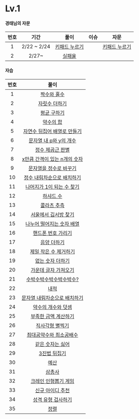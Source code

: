 # Lv.1 

#### 경태님의 자문

| 번호 | 기간 | 풀이 | 이슈 | 자문 |
|:---:|:---:|:---:|:---:|:---:|
|1|2/22 ~ 2/24|[키패드 누르기](https://github.com/kzh4295/Programmers_Algorithm/blob/master/Lv1/keypad.js)| |[키패드 누르기](https://github.com/kzh4295/Programmers_Algorithm/blob/master/Lv1/keypad_.js)|
|2|2/27~|[실패율]()| | |

#### 자습
| 번호 | 풀이 |
|:---:|:---:|
|1|[짝수와 홀수](https://github.com/kzh4295/Programmers_Algorithm/blob/master/Lv1/evenOddNumbers.js)|
|2|[자릿수 더하기](https://github.com/kzh4295/Programmers_Algorithm/blob/master/Lv1/addDigits.js)|
|3|[평균 구하기](https://github.com/kzh4295/Programmers_Algorithm/blob/master/Lv1/Average.js)|
|4|[약수의 합](https://github.com/kzh4295/Programmers_Algorithm/blob/master/Lv1/dividedSum.js)|
|5|[자연수 뒤집어 배열로 만들기](https://github.com/kzh4295/Programmers_Algorithm/blob/master/Lv1/numberToArray.js)|
|6|[문자열 내 p와 y의 개수](https://github.com/kzh4295/Programmers_Algorithm/blob/master/Lv1/NumberOfPAndY.js)|
|7|[정수 제곱근 판별](https://github.com/kzh4295/Programmers_Algorithm/blob/master/Lv1/determinedInteger.js)|
|8|[x만큼 간격이 있는 n개의 숫자](https://github.com/kzh4295/Programmers_Algorithm/blob/master/Lv1/intervalNumber.js)|
|9|[문자열을 정수로 바꾸기](https://github.com/kzh4295/Programmers_Algorithm/blob/master/Lv1/stringToInteger.js)|
|10|[정수 내림차순으로 배치하기](https://github.com/kzh4295/Programmers_Algorithm/blob/master/Lv1/descendingInteger.js)|
|11|[나머지가 1이 되는 수 찾기](https://github.com/kzh4295/Programmers_Algorithm/blob/master/Lv1/theRestOne.js)|
|12|[하샤드 수](https://github.com/kzh4295/Programmers_Algorithm/blob/master/Lv1/hashad's.js)|
|13|[콜라츠 추측](https://github.com/kzh4295/Programmers_Algorithm/blob/master/Lv1/colats.js)|
|14|[서울에서 김서방 찾기](https://github.com/kzh4295/Programmers_Algorithm/blob/master/Lv1/findingKim.js)|
|15|[나누어 떨어지는 숫자 배열](https://github.com/kzh4295/Programmers_Algorithm/blob/master/Lv1/dividedArray.js)|
|16|[핸드폰 번호 가리기](https://github.com/kzh4295/Programmers_Algorithm/blob/master/Lv1/cellphone.js)|
|17|[음양 더하기](https://github.com/kzh4295/Programmers_Algorithm/blob/master/Lv1/addingYinAndYang.js)|
|18|[제일 작은 수 제거하기](https://github.com/kzh4295/Programmers_Algorithm/blob/master/Lv1/removalMinNumber.js)|
|19|[없는 숫자 더하기](https://github.com/kzh4295/Programmers_Algorithm/blob/master/Lv1/additionNoNumer.js)|
|20|[가운데 글자 가져오기](https://github.com/kzh4295/Programmers_Algorithm/blob/master/Lv1/middleLetter.js)|
|21|[수박수박수박수박수박수?](https://github.com/kzh4295/Programmers_Algorithm/blob/master/Lv1/infiniteWatermelon.js)|
|22|[내적](https://github.com/kzh4295/Programmers_Algorithm/blob/master/Lv1/innerIntegration.js)|
|23|[문자열 내림차순으로 배치하기](https://github.com/kzh4295/Programmers_Algorithm/blob/master/Lv1/descendingString.js)|
|24|[약수의 개수와 덧셈](https://github.com/kzh4295/Programmers_Algorithm/blob/master/Lv1/divisorAdditionAndCount.js)|
|25|[부족한 금액 계산하기](https://github.com/kzh4295/Programmers_Algorithm/blob/master/Lv1/shortfallCalculation.js)|
|26|[직사각형 별찍기](https://github.com/kzh4295/Programmers_Algorithm/blob/master/Lv1/rectangleStar.js)|
|27|[최대공약수와 최소공배수](https://github.com/kzh4295/Programmers_Algorithm/blob/master/Lv1/commonDivisorMultiple.js)|
|28|[같은 숫자는 싫어](https://github.com/kzh4295/Programmers_Algorithm/blob/master/Lv1/hatingSameNumber.js)|
|29|[3진법 뒤집기](https://github.com/kzh4295/Programmers_Algorithm/blob/master/Lv1/trigono.js)|
|30|[예산](https://github.com/kzh4295/Programmers_Algorithm/blob/master/Lv1/budget.js)|
|31|[삼총사](https://github.com/kzh4295/Programmers_Algorithm/blob/master/Lv1/trio.js)|
|32|[크레인 인형뽑기 게임](https://github.com/kzh4295/Programmers_Algorithm/blob/master/Lv1/crane.js)|
|33|[신규 아이디 추천](https://github.com/kzh4295/Programmers_Algorithm/blob/master/Lv1/recommendationId.js)|
|34|[성격 유형 검사하기](https://github.com/kzh4295/Programmers_Algorithm/blob/master/Lv1/mbti.js)|
|35|[정렬](https://github.com/kzh4295/Programmers_Algorithm/blob/master/Lv1/sort.js)|




